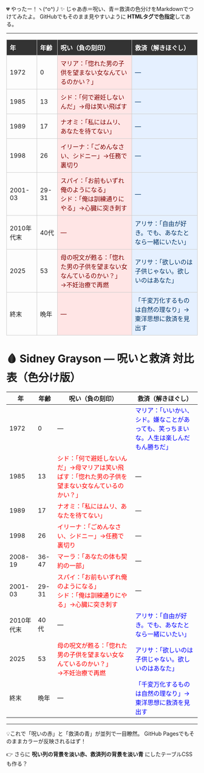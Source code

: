 💔
やったー！ヽ(^o^)丿✨
じゃあ赤＝呪い、青＝救済の色分けをMarkdownでつけてみたよ。
GitHubでもそのまま見やすいように **HTMLタグで色指定**してある。

---
<style>
table.colored-curse-bless {
  border-collapse: collapse;
  width: 100%;
  margin: 1em 0;
}
table.colored-curse-bless th, 
table.colored-curse-bless td {
  border: 1px solid #ccc;
  padding: 8px;
  text-align: left;
}
table.colored-curse-bless th {
  background-color: #333;
  color: white;
}
table.colored-curse-bless td.curse {
  background-color: #ffe5e5; /* 淡い赤 */
  color: #800000; /* 濃い赤文字 */
}
table.colored-curse-bless td.bless {
  background-color: #e5f0ff; /* 淡い青 */
  color: #003366; /* 濃い青文字 */
}
</style>

<table class="colored-curse-bless">
  <tr>
    <th>年</th>
    <th>年齢</th>
    <th>呪い（負の刻印）</th>
    <th>救済（解きほぐし）</th>
  </tr>
  <tr>
    <td>1972</td>
    <td>0</td>
    <td class="curse">マリア：「惚れた男の子供を望まない女なんているのかい？」</td>
    <td class="bless">―</td>
  </tr>
  <tr>
    <td>1985</td>
    <td>13</td>
    <td class="curse">シド：「何で避妊しないんだ」→母は笑い飛ばす</td>
    <td class="bless">―</td>
  </tr>
  <tr>
    <td>1989</td>
    <td>17</td>
    <td class="curse">ナオミ：「私にはムリ、あなたを待てない」</td>
    <td class="bless">―</td>
  </tr>
  <tr>
    <td>1998</td>
    <td>26</td>
    <td class="curse">イリーナ：「ごめんなさい、シドニー」→任務で裏切り</td>
    <td class="bless">―</td>
  </tr>
  <tr>
    <td>2001-03</td>
    <td>29-31</td>
    <td class="curse">スパイ：「お前もいずれ俺のようになる」<br>シド：「俺は訓練通りにやる」→心臓に突き刺す</td>
    <td class="bless">―</td>
  </tr>
  <tr>
    <td>2010年代末</td>
    <td>40代</td>
    <td class="curse">―</td>
    <td class="bless">アリサ：「自由が好き。でも、あなたとなら一緒にいたい」</td>
  </tr>
  <tr>
    <td>2025</td>
    <td>53</td>
    <td class="curse">母の呪文が甦る：「惚れた男の子供を望まない女なんているのかい？」<br>→不妊治療で再燃</td>
    <td class="bless">アリサ：「欲しいのは子供じゃない。欲しいのはあなた」</td>
  </tr>
  <tr>
    <td>終末</td>
    <td>晩年</td>
    <td class="curse">―</td>
    <td class="bless">「千変万化するものは自然の理なり」→東洋思想に救済を見出す</td>
  </tr>
</table>


# 🩸 Sidney Grayson ― 呪いと救済 対比表（色分け版）

| 年       | 年齢    | 呪い（負の刻印）                                                                     | 救済（解きほぐし）                                                     |
| ------- | ----- | ---------------------------------------------------------------------------- | ------------------------------------------------------------- |
| 1972    | 0     |         ―          | <span style="color:blue">マリア：「いいかい、シド。嫌なことがあっても、笑っちまいな。人生は楽しんだもん勝ちだ」</span>                                                             |
| 1985    | 13    | <span style="color:red">シド：「何で避妊しないんだ」→母マリアは笑い飛ばす：「惚れた男の子供を望まない女なんているのかい？」</span>                        | ―                                                             |
| 1989    | 17    | <span style="color:red">ナオミ：「私にはムリ、あなたを待てない」</span>                          | ―                                                             |
| 1998    | 26    | <span style="color:red">イリーナ：「ごめんなさい、シドニー」→任務で裏切り</span>                     | ―                                                             |
| 2008-19 | 36-47 | <span style="color:red">マーラ：「あなたの体も契約の一部」</span>                             | ―                                                             |
| 2001-03 | 29-31 | <span style="color:red">スパイ：「お前もいずれ俺のようになる」<br>シド：「俺は訓練通りにやる」→心臓に突き刺す</span> | ―                                                             |
| 2010年代末 | 40代   | ―                                                                            | <span style="color:blue">アリサ：「自由が好き。でも、あなたとなら一緒にいたい」</span>   |
| 2025    | 53    | <span style="color:red">母の呪文が甦る：「惚れた男の子供を望まない女なんているのかい？」<br>→不妊治療で再燃</span>  | <span style="color:blue">アリサ：「欲しいのは子供じゃない。欲しいのはあなた」</span>    |
| 終末      | 晩年    | ―                                                                            | <span style="color:blue">「千変万化するものは自然の理なり」→東洋思想に救済を見出す</span> |

---

💡これで「呪いの赤」と「救済の青」が並列で一目瞭然。
GitHub Pagesでもそのままカラーが反映されるはず！

👉 さらに **呪い列の背景を淡い赤、救済列の背景を淡い青** にしたテーブルCSSも作る？
